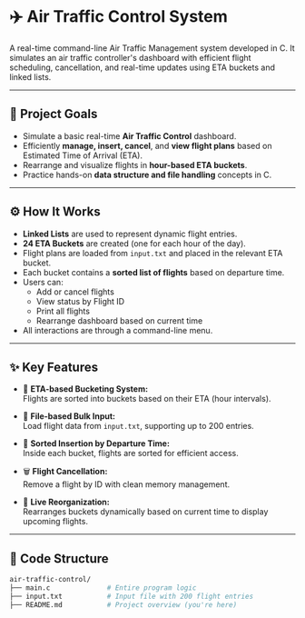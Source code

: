 # ✈️ Air Traffic Control System

A real-time command-line Air Traffic Management system developed in C. It simulates an air traffic controller's dashboard with efficient flight scheduling, cancellation, and real-time updates using ETA buckets and linked lists.

---

## 🧠 Project Goals

- Simulate a basic real-time **Air Traffic Control** dashboard.
- Efficiently **manage, insert, cancel**, and **view flight plans** based on Estimated Time of Arrival (ETA).
- Rearrange and visualize flights in **hour-based ETA buckets**.
- Practice hands-on **data structure and file handling** concepts in C.

---

## ⚙️ How It Works

- **Linked Lists** are used to represent dynamic flight entries.
- **24 ETA Buckets** are created (one for each hour of the day).
- Flight plans are loaded from `input.txt` and placed in the relevant ETA bucket.
- Each bucket contains a **sorted list of flights** based on departure time.
- Users can:
  - Add or cancel flights
  - View status by Flight ID
  - Print all flights
  - Rearrange dashboard based on current time
- All interactions are through a command-line menu.

---

## ✨ Key Features

- 🛬 **ETA-based Bucketing System:**  
  Flights are sorted into buckets based on their ETA (hour intervals).

- 🧾 **File-based Bulk Input:**  
  Load flight data from `input.txt`, supporting up to 200 entries.

- 🧮 **Sorted Insertion by Departure Time:**  
  Inside each bucket, flights are sorted for efficient access.

- 🗑️ **Flight Cancellation:**  
  Remove a flight by ID with clean memory management.

- 🔄 **Live Reorganization:**  
  Rearranges buckets dynamically based on current time to display upcoming flights.

---

## 🧩 Code Structure

```bash
air-traffic-control/
├── main.c              # Entire program logic
├── input.txt           # Input file with 200 flight entries
├── README.md           # Project overview (you're here)
